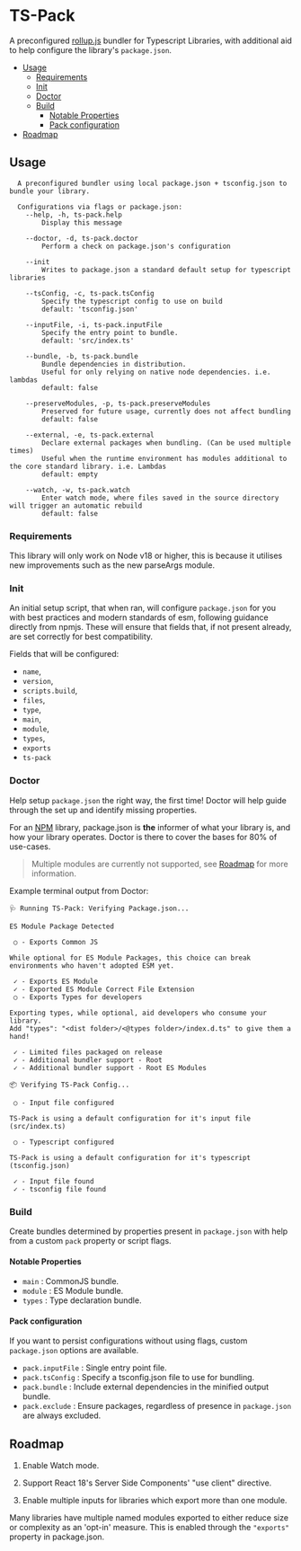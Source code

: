 # TS-Pack

A preconfigured [rollup.js]() bundler for Typescript Libraries, with additional aid to help configure the library's `package.json`.

- [Usage](#usage)
  - [Requirements](#requirements)
  - [Init](#init)
  - [Doctor](#doctor)
  - [Build](#build)
    - [Notable Properties](#notable-properties)
    - [Pack configuration](#pack-configuration)
- [Roadmap](#roadmap)

## Usage

```
  A preconfigured bundler using local package.json + tsconfig.json to bundle your library.

  Configurations via flags or package.json:
    --help, -h, ts-pack.help
        Display this message

    --doctor, -d, ts-pack.doctor
        Perform a check on package.json's configuration

    --init
        Writes to package.json a standard default setup for typescript libraries

    --tsConfig, -c, ts-pack.tsConfig
        Specify the typescript config to use on build
        default: 'tsconfig.json'

    --inputFile, -i, ts-pack.inputFile
        Specify the entry point to bundle.
        default: 'src/index.ts'

    --bundle, -b, ts-pack.bundle
        Bundle dependencies in distribution.
        Useful for only relying on native node dependencies. i.e. lambdas
        default: false

    --preserveModules, -p, ts-pack.preserveModules
        Preserved for future usage, currently does not affect bundling
        default: false

    --external, -e, ts-pack.external
        Declare external packages when bundling. (Can be used multiple times)
        Useful when the runtime environment has modules additional to the core standard library. i.e. Lambdas
        default: empty

    --watch, -w, ts-pack.watch
        Enter watch mode, where files saved in the source directory will trigger an automatic rebuild
        default: false
```

### Requirements

This library will only work on Node v18 or higher, this is because it utilises new improvements such as the new parseArgs module.

### Init

An initial setup script, that when ran, will configure `package.json` for you with best practices and modern standards of esm, following guidance directly from npmjs. These will ensure that fields that, if not present already, are set correctly for best compatibility.

Fields that will be configured:

- `name`,
- `version`,
- `scripts.build`,
- `files`,
- `type`,
- `main`,
- `module`,
- `types`,
- `exports`
- `ts-pack`

### Doctor

Help setup `package.json` the right way, the first time! Doctor will help guide through the set up and identify missing properties.

For an [NPM](npmjs.com) library, package.json is **the** informer of what your library is, and how your library operates. Doctor is there to cover the bases for 80% of use-cases.

> Multiple modules are currently not supported, see [Roadmap](#roadmap) for more information.

Example terminal output from Doctor:

```
🩺 Running TS-Pack: Verifying Package.json...

ES Module Package Detected

 ○ - Exports Common JS

While optional for ES Module Packages, this choice can break environments who haven't adopted ESM yet.

 ✓ - Exports ES Module
 ✓ - Exported ES Module Correct File Extension
 ○ - Exports Types for developers

Exporting types, while optional, aid developers who consume your library.
Add "types": "<dist folder>/<@types folder>/index.d.ts" to give them a hand!

 ✓ - Limited files packaged on release
 ✓ - Additional bundler support - Root
 ✓ - Additional bundler support - Root ES Modules

📦 Verifying TS-Pack Config...

 ○ - Input file configured

TS-Pack is using a default configuration for it's input file (src/index.ts)

 ○ - Typescript configured

TS-Pack is using a default configuration for it's typescript (tsconfig.json)

 ✓ - Input file found
 ✓ - tsconfig file found
```

### Build

Create bundles determined by properties present in `package.json` with help from a custom `pack` property or script flags.

#### Notable Properties

- `main` : CommonJS bundle.
- `module` : ES Module bundle.
- `types` : Type declaration bundle.

#### Pack configuration

If you want to persist configurations without using flags, custom `package.json` options are available.

- `pack.inputFile` : Single entry point file.
- `pack.tsConfig` : Specify a tsconfig.json file to use for bundling.
- `pack.bundle` : Include external dependencies in the minified output bundle.
- `pack.exclude` : Ensure packages, regardless of presence in `package.json` are always excluded.

## Roadmap

1. Enable Watch mode.

2. Support React 18's Server Side Components' "use client" directive.

3. Enable multiple inputs for libraries which export more than one module.

Many libraries have multiple named modules exported to either reduce size or complexity as an 'opt-in' measure. This is enabled through the `"exports"` property in package.json.
